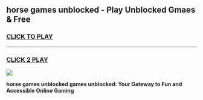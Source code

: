 
## horse games unblocked - Play Unblocked Gmaes & Free
<h3>
<a href="https://premium.freeplayer.one?title=horse_games_unblocked&ref=19F">CLICK TO PLAY</a></h3>
<hr>

<h3>
<a href="https://premium.freeplayer.one?title=horse_games_unblocked&ref=19F">CLICK 2 PLAY</a>
  
</h3>

<a href="https://premium.freeplayer.one?title=horse_games_unblocked&ref=19F/"><img src="https://clearcache.store/games.png"></a>


**horse games unblocked games unblocked: Your Gateway to Fun and Accessible Online Gaming**
